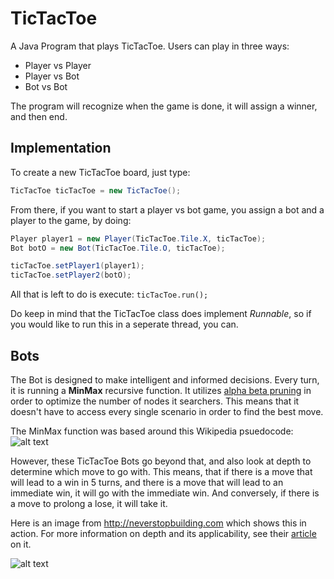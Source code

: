# TicTacToe

A Java Program that plays TicTacToe. Users can play in three ways:
+ Player vs Player
+ Player vs Bot
+ Bot vs Bot

The program will recognize when the game is done, it will assign a winner, and then end.

## Implementation
To create a new TicTacToe board, just type:
```java
TicTacToe ticTacToe = new TicTacToe();
```

From there, if you want to start a player vs bot game, you assign a bot and a player to the game, by doing:
```java
Player player1 = new Player(TicTacToe.Tile.X, ticTacToe);
Bot botO = new Bot(TicTacToe.Tile.O, ticTacToe);

ticTacToe.setPlayer1(player1);
ticTacToe.setPlayer2(botO);
```

All that is left to do is execute: `ticTacToe.run();`

Do keep in mind that the TicTacToe class does implement *Runnable*, so if you would like to run this in a seperate thread, you can.


## Bots

The Bot is designed to make intelligent and informed decisions. Every turn, it is running a **MinMax** recursive function. It utilizes [alpha beta pruning][wiki prune] in order to optimize the number of nodes it searchers. This means that it doesn't have to access every single scenario in order to find the best move.

The MinMax function was based around this Wikipedia psuedocode:
![alt text][wikipedia pic]

However, these TicTacToe Bots go beyond that, and also look at depth to determine which move to go with. This means, that if there is a move that will lead to a win in 5 turns, and there is a move that will lead to an immediate win, it will go with the immediate win. And conversely, if there is a move to prolong a lose, it will take it.

Here is an image from http://neverstopbuilding.com which shows this in action.
For more information on depth and its applicability, see their [article][the good fight] on it.

![alt text][depth minmax]


[wiki prune]: https://en.wikipedia.org/wiki/Alpha%E2%80%93beta_pruning
[wikipedia pic]: https://i.imgur.com/6eEg9T0.png
[the good fight]: https://www.neverstopbuilding.com/blog/2013/12/13/tic-tac-toe-understanding-the-minimax-algorithm13#fighting-the-good-fight-depth
[depth minmax]: https://static1.squarespace.com/static/5a0c6978bff2001ef7581170/t/5a36dbfb085229e36df6b35f/1513544702989/end-states-taking-depth-into-account.png?format=1500w
